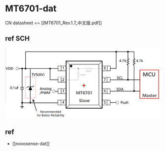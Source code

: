 
# MT6701-dat

CN datasheet == [[MT6701_Rev.1.7_中文版.pdf]]

## ref SCH 

![](MT6701-SCH.png)


## ref 

- [[novosense-dat]]
